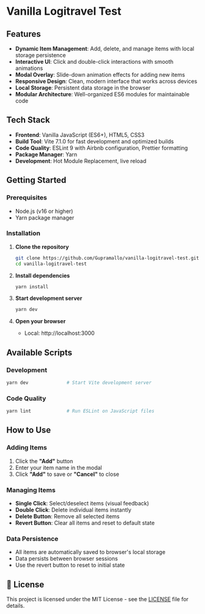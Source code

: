# Vanilla Logitravel Test

## Features

- **Dynamic Item Management**: Add, delete, and manage items with local storage persistence
- **Interactive UI**: Click and double-click interactions with smooth animations
- **Modal Overlay**: Slide-down animation effects for adding new items
- **Responsive Design**: Clean, modern interface that works across devices
- **Local Storage**: Persistent data storage in the browser
- **Modular Architecture**: Well-organized ES6 modules for maintainable code

## Tech Stack

- **Frontend**: Vanilla JavaScript (ES6+), HTML5, CSS3
- **Build Tool**: Vite 7.1.0 for fast development and optimized builds
- **Code Quality**: ESLint 9 with Airbnb configuration, Prettier formatting
- **Package Manager**: Yarn
- **Development**: Hot Module Replacement, live reload

## Getting Started

### Prerequisites

- Node.js (v16 or higher)
- Yarn package manager

### Installation

1. **Clone the repository**

   ```bash
   git clone https://github.com/Gupramallo/vanilla-logitravel-test.git
   cd vanilla-logitravel-test
   ```

2. **Install dependencies**

   ```bash
   yarn install
   ```

3. **Start development server**

   ```bash
   yarn dev
   ```

4. **Open your browser**
   - Local: http://localhost:3000

## Available Scripts

### Development

```bash
yarn dev              # Start Vite development server
```

### Code Quality

```bash
yarn lint             # Run ESLint on JavaScript files
```

## How to Use

### Adding Items

1. Click the **"Add"** button
2. Enter your item name in the modal
3. Click **"Add"** to save or **"Cancel"** to close

### Managing Items

- **Single Click**: Select/deselect items (visual feedback)
- **Double Click**: Delete individual items instantly
- **Delete Button**: Remove all selected items
- **Revert Button**: Clear all items and reset to default state

### Data Persistence

- All items are automatically saved to browser's local storage
- Data persists between browser sessions
- Use the revert button to reset to initial state

## 📄 License

This project is licensed under the MIT License - see the [LICENSE](LICENSE) file for details.
